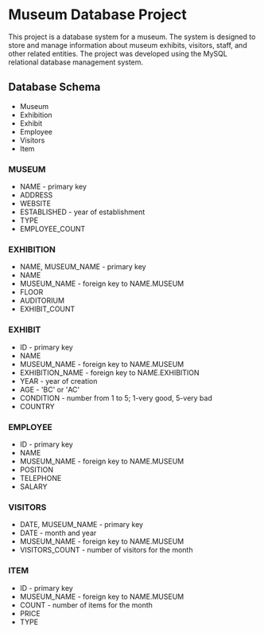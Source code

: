 # Museum Database Project
This project is a database system for a museum. The system is designed to store and manage information about museum exhibits, visitors, staff, and other related entities. The project was developed using the MySQL relational database management system.

## Database Schema
* Museum
* Exhibition
* Exhibit
* Employee
* Visitors
* Item

### MUSEUM
* NAME -  primary key
* ADDRESS 
* WEBSITE
* ESTABLISHED - year of establishment
* TYPE 
* EMPLOYEE_COUNT
### EXHIBITION 
* NAME, MUSEUM_NAME - primary key
* NAME 
* MUSEUM_NAME - foreign key to NAME.MUSEUM
* FLOOR 
* AUDITORIUM 
* EXHIBIT_COUNT 
### EXHIBIT
* ID - primary key
* NAME 
* MUSEUM_NAME - foreign key to NAME.MUSEUM
* EXHIBITION_NAME - foreign key to NAME.EXHIBITION
* YEAR - year of creation
* AGE - 'ВС' or 'АС'
* CONDITION - number from 1 to 5; 1-very good, 5-very bad
* COUNTRY 
### EMPLOYEE
* ID - primary key
* NAME 
* MUSEUM_NAME - foreign key to NAME.MUSEUM
* POSITION 
* TELEPHONE
* SALARY
### VISITORS 
* DATE, MUSEUM_NAME - primary key
* DATE - month and year
* MUSEUM_NAME - foreign key to NAME.MUSEUM
* VISITORS_COUNT - number of visitors for the month
### ITEM
* ID - primary key
* MUSEUM_NAME - foreign key to NAME.MUSEUM
* COUNT - number of items for the month
* PRICE 
* TYPE 
